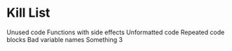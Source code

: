 Kill List
=========
Unused code
Functions with side effects
Unformatted code
Repeated code blocks
Bad variable names
Something 3